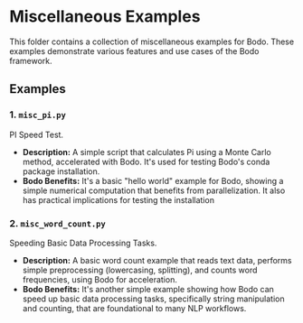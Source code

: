 # Miscellaneous Examples

This folder contains a collection of miscellaneous examples for Bodo. These examples demonstrate various features and use cases of the Bodo framework. 

## Examples

### 1. `misc_pi.py` 
PI Speed Test.
- **Description:**  A simple script that calculates Pi using a Monte Carlo method, accelerated with Bodo. It's used for testing Bodo's conda package installation.
- **Bodo Benefits:** It's a basic "hello world" example for Bodo, showing a simple numerical computation that benefits from parallelization.  It also has practical implications for testing the installation

### 2. `misc_word_count.py` 
Speeding Basic Data Processing Tasks.
- **Description:** A basic word count example that reads text data, performs simple preprocessing (lowercasing, splitting), and counts word frequencies, using Bodo for acceleration.
- **Bodo Benefits:**  It's another simple example showing how Bodo can speed up basic data processing tasks, specifically string manipulation and counting, that are foundational to many NLP workflows.
